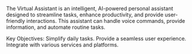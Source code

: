 The Virtual Assistant is an intelligent, AI-powered personal assistant designed to streamline tasks, enhance productivity, and provide user-friendly interactions. This assistant can handle voice commands, provide information, and automate routine tasks.

Key Objectives: Simplify daily tasks. Provide a seamless user experience. Integrate with various services and platforms.
